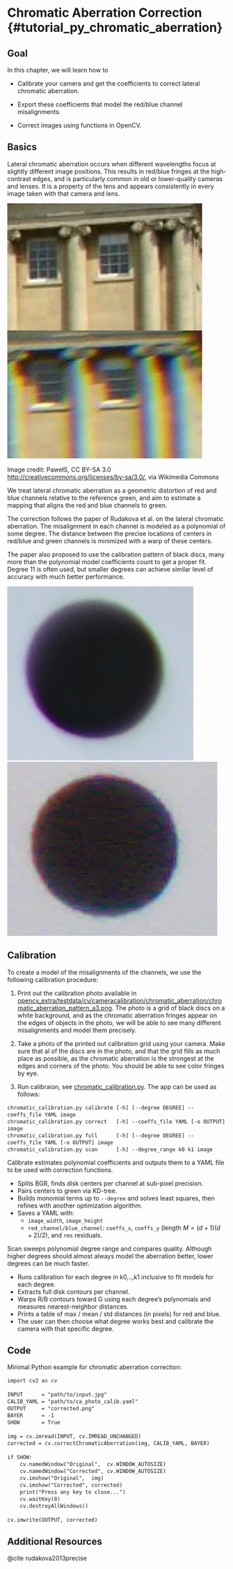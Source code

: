 Chromatic Aberration Correction {#tutorial_py_chromatic_aberration}
================

Goal
----

In this chapter, we will learn how to

-   Calibrate your camera and get the coefficients to correct lateral chromatic aberration.

-   Export these coefficients that model the red/blue channel misalignments.

-   Correct images using functions in OpenCV.

Basics
------

Lateral chromatic aberration occurs when different wavelengths focus at slightly different image positions. This results in red/blue fringes at the high-contrast edges, and is particularly common in old or lower-quality cameras and lenses. It is a property of the lens and appears consistently in every image taken with that camera and lens.

![Chromatic Aberration Example](images/ca_comparison.jpg)

Image credit: PawełS, CC BY-SA 3.0 <http://creativecommons.org/licenses/by-sa/3.0/>, via Wikimedia Commons

We treat lateral chromatic aberration as a geometric distortion of red and blue channels relative to the reference green, and aim to estimate a mapping that aligns the red and blue channels to green.

The correction follows the paper of Rudakova et al. on the lateral chromatic aberration. The misalignment in each channel is modeled as a polynomial of some degree. The distance between the precise locations of centers in red/blue and green channels is minimized with a warp of these centers.

The paper also proposed to use the calibration pattern of black discs, many more than the polynomial model coefficients count to get a proper fit. Degree 11 is often used, but smaller degrees can achieve similar level of accuracy with much better performance.

![Chromatic Aberration Example](images/ca1.png)
![Chromatic Aberration Example](images/ca2.png)

Calibration
------

To create a model of the misalignments of the channels, we use the following calibration procedure:

1. Print out the calibration photo available in [opencv_extra/testdata/cv/cameracalibration/chromatic_aberration/chromatic_aberration_pattern_a3.png](https://github.com/opencv/opencv_extra/tree/5.x/testdata/cv/cameracalibration/chromatic_aberration/chromatic_aberration_pattern_a3.png). The photo is a grid of black discs on a white background, and as the chromatic aberration fringes appear on the edges of objects in the photo, we will be able to see many different misalignments and model them precisely.

2. Take a photo of the printed out calibration grid using your camera. Make sure that al of the discs are in the photo, and that the grid fills as much place as possible, as the chromatic aberration is the strongest at the edges and corners of the photo. You should be able to see color fringes by eye.

3. Run calibraion, see [chromatic_calibration.py](../../../../apps/chromatic-aberration-calibration/chromatic_calibration.py). The app can be used as follows:

```
chromatic_calibration.py calibrate [-h] [--degree DEGREE] --coeffs_file YAML image
chromatic_calibration.py correct   [-h] --coeffs_file YAML [-o OUTPUT] image
chromatic_calibration.py full      [-h] [--degree DEGREE] --coeffs_file YAML [-o OUTPUT] image
chromatic_calibration.py scan      [-h] --degree_range k0 k1 image
```

Calibrate estimates polynomial coefficients and outputs them to a YAML file to be used with correction functions.

- Splits BGR, finds disk centers per channel at sub-pixel precision.
- Pairs centers to green via KD-tree.
- Builds monomial terms up to `--degree` and solves least squares, then refines with another optimization algorithm.
- Saves a YAML with:
  - `image_width`, `image_height`
  - `red_channel/blue_channel`: `coeffs_x`, `coeffs_y` (length $M=(d+1)(d+2)/2$), and `rms` residuals.

Scan sweeps polynomial degree range and compares quality. Although higher degrees should almost always model the aberration better, lower degrees can be much faster.

- Runs calibration for each degree in k0,..,k1 inclusive to fit models for each degree.
- Extracts full disk contours per channel.
- Warps R/B contours toward G using each degree’s polynomials and measures nearest-neighbor distances.
- Prints a table of max / mean / std distances (in pixels) for red and blue.
- The user can then choose what degree works best and calibrate the camera with that specific degree.

Code
----

Minimal Python example for chromatic aberration correction:

```
import cv2 as cv

INPUT      = "path/to/input.jpg"
CALIB_YAML = "path/to/ca_photo_calib.yaml"
OUTPUT     = "corrected.png"
BAYER      = -1
SHOW       = True

img = cv.imread(INPUT, cv.IMREAD_UNCHANGED)
corrected = cv.correctChromaticAberration(img, CALIB_YAML, BAYER)

if SHOW:
    cv.namedWindow("Original",  cv.WINDOW_AUTOSIZE)
    cv.namedWindow("Corrected", cv.WINDOW_AUTOSIZE)
    cv.imshow("Original",  img)
    cv.imshow("Corrected", corrected)
    print("Press any key to close...")
    cv.waitKey(0)
    cv.destroyAllWindows()

cv.imwrite(OUTPUT, corrected)
```


Additional Resources
--------------------
@cite rudakova2013precise
